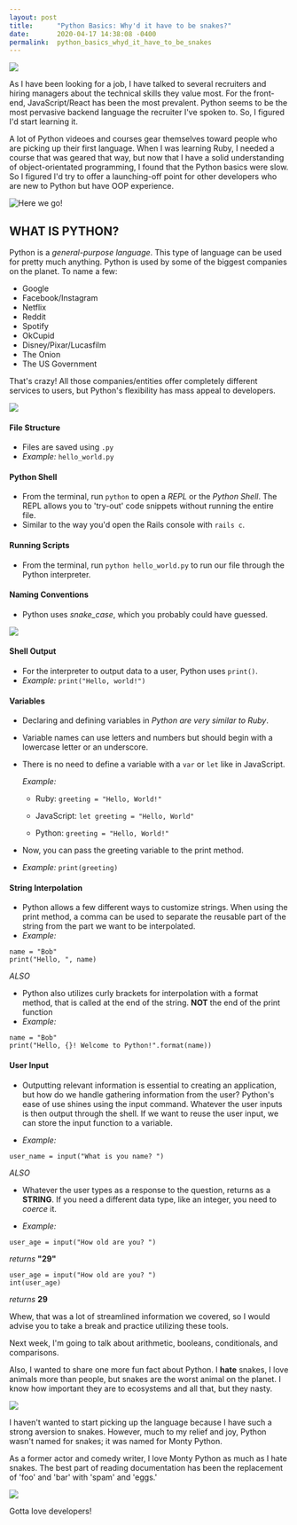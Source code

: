 ```yaml
---
layout: post
title:      "Python Basics: Why'd it have to be snakes?"
date:       2020-04-17 14:38:08 -0400
permalink:  python_basics_whyd_it_have_to_be_snakes
---
```


![](https://media.giphy.com/media/xUPGchE5UWpMeWJlvO/giphy.gif)

As I have been looking for a job, I have talked to several recruiters and hiring managers about the technical skills they value most. For the front-end, JavaScript/React has been the most prevalent. Python seems to be the most pervasive backend language the recruiter I've spoken to. So, I figured I'd start learning it. 


A lot of Python videoes and courses gear themselves toward people who are picking up their first language. When I was learning Ruby, I needed a course that was geared that way, but now that I have a solid understanding of object-orientated programming, I found that the Python basics were slow. So I figured I'd try to offer a launching-off point for other developers who are new to Python but have OOP experience. 

 ![Here we go!](https://media.giphy.com/media/uELDhoOZdSnUk/giphy.gif)

## WHAT IS PYTHON?

Python is a *general-purpose language*. This type of language can be used for pretty much anything. Python is used by some of the biggest companies on the planet. To name a few:

* Google
* Facebook/Instagram
* Netflix
* Reddit
* Spotify
* OkCupid
* Disney/Pixar/Lucasfilm
* The Onion
* The US Government



That's crazy! All those companies/entities offer completely different services to users, but Python's flexibility has mass appeal to developers. 

![](https://media.giphy.com/media/l1KuhBCqxOoJyr0m4/giphy.gif)

#### **File Structure** 
* Files are saved using `.py` 
* *Example:* `hello_world.py`
	
####	**Python Shell** 
* From the terminal, run `python` to open a *REPL* or the *Python Shell*. The REPL allows you to 'try-out' code snippets without running the entire file. 
* Similar to the way you'd open the Rails console with `rails c`.
	
	
#### **Running Scripts** 
* From the terminal, run `python hello_world.py` to run our file through the Python interpreter.

#### **Naming Conventions** 
* Python uses *snake_case*, which you probably could have guessed.

![](https://media.giphy.com/media/Lndtxw3ztLhNC/giphy.gif)

#### **Shell Output** 
* For the interpreter to output data to a user, Python uses `print()`.
* *Example:* `print("Hello, world!")`
 
#### **Variables** 
* Declaring and defining variables in *Python are very similar to Ruby*. 
* Variable names can use letters and numbers but should begin with a lowercase letter or an underscore. 
* There is no need to define a variable with a `var` or `let` like in JavaScript.
	
	 *Example:*
     * Ruby:  `greeting = "Hello, World!"`
     
     * JavaScript:  `let greeting = "Hello, World"`
     
     * Python:  `greeting = "Hello, World!"`

* Now, you can pass the greeting variable to the print method.
* *Example:*  `print(greeting)`

#### **String Interpolation** 
* Python allows a few different ways to customize strings. When using the print method, a comma can be used to separate the reusable part of the string from the part we want to be interpolated.
* *Example:*
```
name = "Bob"
print("Hello, ", name)
```

*ALSO*
* Python also utilizes curly brackets for interpolation with a format method, that is called at the end of the string. **NOT** the end of the print function
* *Example:*
```
name = "Bob"
print("Hello, {}! Welcome to Python!".format(name))
```

#### **User Input** 
* Outputting relevant information is essential to creating an application, but how do we handle gathering information from the user? Python's ease of use shines using the input command.  Whatever the user inputs is then output through the shell. If we want to reuse the user input, we can store the input function to a variable.

* *Example:*
```
user_name = input("What is you name? ")
```


*ALSO*

* Whatever the user types as a response to the question, returns as a **STRING**. If you need a different data type, like an integer, you need to *coerce* it. 

* *Example:*
```
user_age = input("How old are you? ")
```
*returns* **"29"**
```
user_age = input("How old are you? ")
int(user_age)
```
*returns* **29**

Whew, that was a lot of streamlined information we covered, so I would advise you to take a break and practice utilizing these tools. 

Next week, I'm going to talk about arithmetic, booleans, conditionals, and comparisons.

Also, I wanted to share one more fun fact about Python. I **hate** snakes, I love animals more than people, but snakes are the worst animal on the planet. I know how important they are to ecosystems and all that, but they nasty. 

![](https://media.giphy.com/media/H4wUvhRHnb2TK/giphy.gif)

I haven't wanted to start picking up the language because I have such a strong aversion to snakes. However, much to my relief and joy, Python wasn't named for snakes; it was named for Monty Python.

As a former actor and comedy writer, I love Monty Python as much as I hate snakes. The best part of reading documentation has been the replacement of 'foo' and 'bar' with 'spam' and 'eggs.'

![](https://media.giphy.com/media/3s0QuxoSX6DgdnGFoE/giphy.gif)

Gotta love developers!






